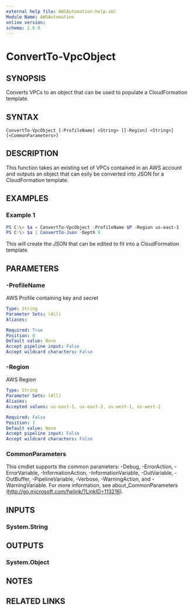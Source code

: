 ```yaml
---
external help file: AWSAutomation-help.xml
Module Name: AWSAutomation
online version:
schema: 2.0.0
---
```


# ConvertTo-VpcObject

## SYNOPSIS
Converts VPCs to an object that can be used to populate a CloudFormation template.

## SYNTAX

```
ConvertTo-VpcObject [-ProfileName] <String> [[-Region] <String>] [<CommonParameters>]
```

## DESCRIPTION
This function takes an existing set of VPCs contained in an AWS account and outputs an object that can esily be converted into JSON for a CloudFormation template.

## EXAMPLES

### Example 1
```powershell
PS C:\> $a = ConvertTo-VpcObject -ProfileName $P -Region us-east-1
PS C:\> $a | ConvertTo-Json -Depth 8
```

This will create the JSON that can be edited to fit into a CloudFormation template.

## PARAMETERS

### -ProfileName
AWS Profile containing key and secret

```yaml
Type: String
Parameter Sets: (All)
Aliases:

Required: True
Position: 0
Default value: None
Accept pipeline input: False
Accept wildcard characters: False
```

### -Region
AWS Region

```yaml
Type: String
Parameter Sets: (All)
Aliases:
Accepted values: us-east-1, us-east-2, us-west-1, us-west-2

Required: False
Position: 1
Default value: None
Accept pipeline input: False
Accept wildcard characters: False
```

### CommonParameters
This cmdlet supports the common parameters: -Debug, -ErrorAction, -ErrorVariable, -InformationAction, -InformationVariable, -OutVariable, -OutBuffer, -PipelineVariable, -Verbose, -WarningAction, and -WarningVariable.
For more information, see about_CommonParameters (http://go.microsoft.com/fwlink/?LinkID=113216).

## INPUTS

### System.String

## OUTPUTS

### System.Object
## NOTES

## RELATED LINKS

